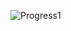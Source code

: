 ![Progress1](https://github.com/aghogwarts/JTP23-WriteUps/assets/76529146/f1092169-8963-490e-b06f-422ece6e9a6c)

